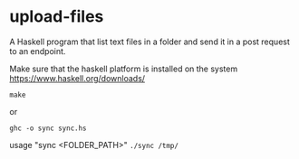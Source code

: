 # upload-files
A Haskell program that list text files in a folder and send it in a post request to an endpoint.

Make sure that the haskell platform is installed on the system
https://www.haskell.org/downloads/

`make`

or

`ghc -o sync sync.hs`

usage "sync <FOLDER_PATH>"
`./sync /tmp/`
